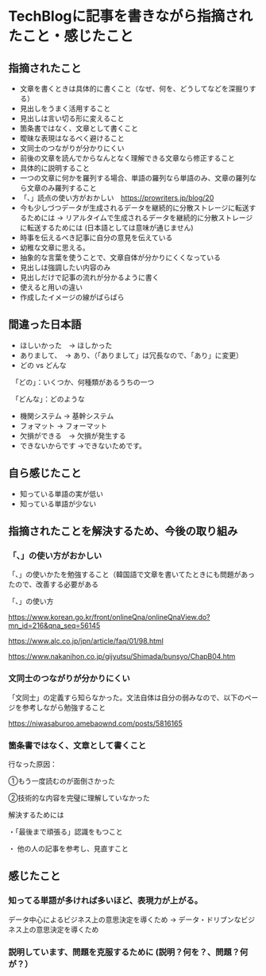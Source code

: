 # TechBlogに記事を書きながら指摘されたこと・感じたこと

## 指摘されたこと
- 文章を書くときは具体的に書くこと（なぜ、何を、どうしてなどを深掘りする）
- 見出しをうまく活用すること
- 見出しは言い切る形に変えること
- 箇条書ではなく、文章として書くこと
- 曖昧な表現はなるべく避けること
- 文同士のつながりが分かりにくい
- 前後の文章を読んでからなんとなく理解できる文章なら修正すること
- 具体的に説明すること
- 一つの文章に何かを羅列する場合、単語の羅列なら単語のみ、文章の羅列なら文章のみ羅列すること
- 「、」読点の使い方がおかしい　https://prowriters.jp/blog/20
- 今も少しづつデータが生成されるデータを継続的に分散ストレージに転送するためには -> リアルタイムで生成されるデータを継続的に分散ストレージに転送するためには
(日本語としては意味が通じません)
- 時事を伝えるべき記事に自分の意見を伝えている
- 幼稚な文章に思える。
- 抽象的な言葉を使うことで、文章自体が分かりにくくなっている
- 見出しは強調したい内容のみ
- 見出しだけで記事の流れが分かるように書く
- 使えると用いの違い
- 作成したイメージの線がばらばら

## 間違った日本語
- ほしいかった　→ ほしかった
- ありまして、　→ あり、（「ありまして」は冗長なので、「あり」に変更）
- どの vs どんな　

　「どの」：いくつか、何種類があるうちの一つ

　「どんな」：どのような

- 機関システム → 基幹システム
- フォマット → フォーマット
- 欠損ができる　→ 欠損が発生する
- できないからです →できないためです。

## 自ら感じたこと
- 知っている単語の実が低い
- 知っている単語が少ない

## 指摘されたことを解決するため、今後の取り組み

### 「、」の使い方がおかしい

「、」の使いかたを勉強すること（韓国語で文章を書いてたときにも問題があったので、改善する必要がある

「、」の使い方

https://www.korean.go.kr/front/onlineQna/onlineQnaView.do?mn_id=216&qna_seq=56145

https://www.alc.co.jp/jpn/article/faq/01/98.html

https://www.nakanihon.co.jp/gijyutsu/Shimada/bunsyo/ChapB04.htm

### 文同士のつながりが分かりにくい

「文同士」の定義すら知らなかった。文法自体は自分の弱みなので、以下のページを参考しながら勉強すること

https://niwasaburoo.amebaownd.com/posts/5816165

### 箇条書ではなく、文章として書くこと

行なった原因：

①もう一度読むのが面倒さかった

②技術的な内容を完璧に理解していなかった


解決するためには

・「最後まで頑張る」認識をもつこと

・ 他の人の記事を参考し、見直すこと

## 感じたこと

### 知ってる単語が多ければ多いほど、表現力が上がる。

データ中心によるビジネス上の意思決定を導くため → データ・ドリブンなビジネス上の意思決定を導くため

### 説明しています、問題を克服するために (説明？何を？、問題？何が？）



